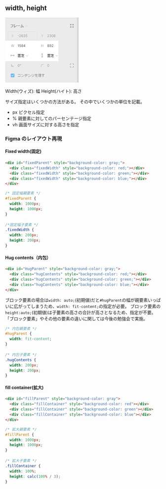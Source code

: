 ## width, height

![widthHeight](./img/widthHeight.png)

Width(ウィズ): 幅
Height(ハイト): 高さ

サイズ指定はいくつかの方法がある。
その中でいくつかの単位を記載。

- px
  ピクセル指定
- %
  親要素に対してのパーセンテージ指定
- vh
  画面サイズに対する高さを指定

### Figma のレイアウト再現

#### Fixed width(固定)

```html
<div id="fixedParent" style="background-color: gray;">
  <div class="fixedWidth" style="background-color: red;"></div>
  <div class="fixedWidth" style="background-color: green;"></div>
  <div class="fixedWidth" style="background-color: blue;"></div>
</div>
```

```css
/* 固定幅親要素 */
#fixedParent {
  width: 1000px;
  height: 1000px;
}

/*固定幅子要素 */
.fixedWidth {
  width: 200px;
  height: 200px;
}
```

#### Hug contents（内包）

```html
<div id="HugParent" style="background-color: gray;">
  <div class="hugContents" style="background-color: red;"></div>
  <div class="hugContents" style="background-color: green;"></div>
  <div class="hugContents" style="background-color: blue;"></div>
</div>
```

ブロック要素の場合は`width: auto;`(初期値)だと`#hugParent`の幅が親要素いっぱいに広がってしまうため、`width: fit-content;`の指定が必要。
ブロック要素の`height:auto;`(初期値)は子要素の高さの合計が高さとなるため、指定が不要。
「ブロック要素」やその他の要素の違いに関しては今後の勉強会で実施。

```css
/* 内包親要素 */
#hugParent {
  width: fit-content;
}

/* 内包子要素 */
.hugContents {
  width: 200px;
  height: 200px;
}
```

#### fill container(拡大)

```html
<div id="fillParent" style="background-color: gray">
  <div class="fillContainer" style="background-color: red"></div>
  <div class="fillContainer" style="background-color: green"></div>
  <div class="fillContainer" style="background-color: blue"></div>
</div>
```

```css
/* 拡大親要素 */
#fillParent {
  width: 1000px;
  height: 1000px;
}

/* 拡大子要素 */
.fillContainer {
  width: 100%;
  height: calc(100% / 3);
}
```
